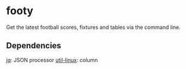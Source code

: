 # footy
Get the latest football scores, fixtures and tables via the command line.

## Dependencies
[jq](https://stedolan.github.io/jq/): JSON processor
[util-linux](https://github.com/util-linux/util-linux): column
